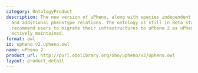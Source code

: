 ```yaml
---
category: OntologyProduct
description: The new version of uPheno, along with species independent phenotypes
  and additional phenotype relations. The ontology is still in Beta status, but we
  recommend users to migrate their infrastructures to uPheno 2 as uPheno 1 is no longer
  actively maintained.
format: owl
id: upheno.v2.upheno.owl
name: uPheno 2
product_url: http://purl.obolibrary.org/obo/upheno/v2/upheno.owl
layout: product_detail
---
```

